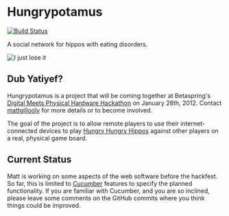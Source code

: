 Hungrypotamus
=============

[![Build Status](https://secure.travis-ci.org/mattgillooly/hungrypotamus.png)](http://travis-ci.org/mattgillooly/hungrypotamus)

A social network for hippos with eating disorders.

![I just lose it](http://www.blog.hippomojo.com/wp-content/uploads/2008/12/hungryhungryhipposcartoon.jpg)


Dub Yatiyef?
------------

Hungrypotamus is a project that will be coming together at Betaspring's [Digital Meets Physical Hardware Hackathon](http://betaspring.com/blog/2012/01/09/next-digital-meets-physical-hardware-hackathon-jan-28) on January 28th, 2012.  Contact [mattgillooly](http://twitter.com/mattgillooly) for more details or to become involved.

The goal of the project is to allow remote players to use their internet-connected devices to play [Hungry Hungry Hippos](http://en.wikipedia.org/wiki/Hungry_Hungry_Hippos) against other players on a real, physical game board.


Current Status
--------------

Matt is working on some aspects of the web software before the hackfest.  So far, this is limited to [Cucumber](http://cukes.info) features to specify the planned functionality.  If you are familiar with Cucumber, and you are so inclined, please leave some comments on the GitHub commits where you think things could be improved.
